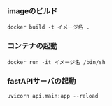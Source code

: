 ### imageのビルド
```
docker build -t イメージ名 . 
```
### コンテナの起動
```
docker run -it イメージ名 /bin/sh
```
### fastAPIサーバの起動
```
uvicorn api.main:app --reload
```
